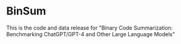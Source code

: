 # BinSum
This is the code and data release for "Binary Code Summarization: Benchmarking ChatGPT/GPT-4 and Other Large Language Models"
